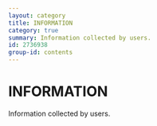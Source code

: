 ```yaml
---
layout: category
title: INFORMATION
category: true
summary: Information collected by users.
id: 2736938
group-id: contents
---
```


# INFORMATION
Information collected by users.
